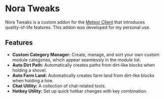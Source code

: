# Nora Tweaks

Nora Tweaks is a custom addon for the [Meteor Client](https://meteorclient.com/) that introduces quality-of-life features. This addon was developed for my personal use.

## Features

*   **Custom Category Manager:** Create, manage, and sort your own custom module categories, which appear seamlessly in the module list.
*   **Auto Dirt Path:** Automatically creates paths from dirt-like blocks when holding a shovel.
*   **Auto Farm Land:** Automatically creates farm land from dirt-like blocks when holding a hoe.
*   **Chat Utility:** A collection of chat-related tools.
*   **Hotkey Utility:** Set up quick hotbar changes with key combination.